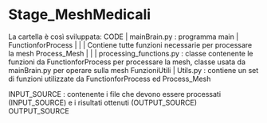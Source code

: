 # Stage_MeshMedicali
La cartella è così sviluppata:
CODE
    |
    mainBrain.py : programma main
    |
    FunctionforProcess
    |                 |
    |                 Contiene tutte funzioni necessarie per processare la mesh
    Process_Mesh
    |           |
    |           processing_functions.py : classe contenente le funzioni da FunctionforProcess per processare la mesh, classe usata da mainBrain.py per operare sulla mesh
    FunzioniUtili 
                 |
                 Utils.py : contiene un set di funzioni utilizzate da FunctionforProcess ed Process_Mesh

INPUT_SOURCE
              : contenente i file che devono essere processati (INPUT_SOURCE) e i risultati ottenuti (OUTPUT_SOURCE)
OUTPUT_SOURCE 
    
